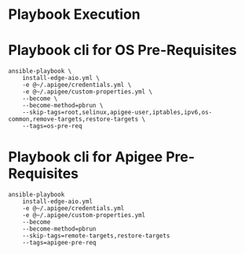 # Playbook Execution

# Playbook cli for OS Pre-Requisites
    ansible-playbook \
        install-edge-aio.yml \
        -e @~/.apigee/credentials.yml \
        -e @~/.apigee/custom-properties.yml \
        --become \
        --become-method=pbrun \
        --skip-tags=root,selinux,apigee-user,iptables,ipv6,os-common,remove-targets,restore-targets \
        --tags=os-pre-req

# Playbook cli for Apigee Pre-Requisites
    ansible-playbook
        install-edge-aio.yml
        -e @~/.apigee/credentials.yml
        -e @~/.apigee/custom-properties.yml
        --become
        --become-method=pbrun
        --skip-tags=remote-targets,restore-targets
        --tags=apigee-pre-req

